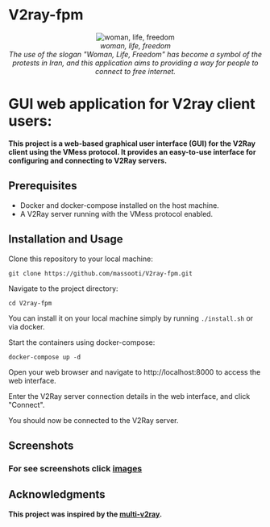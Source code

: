 # V2ray-fpm






<p align="center">
  <img src="https://github.com/massooti/V2ray-fpm/blob/main/images/woman-life-freedom.png" alt="woman, life, freedom" /><br>
	<i>woman, life, freedom</i><br>
	<i>The use of the slogan "Woman, Life, Freedom" has become a symbol of the protests in Iran, and this application aims to providing a way for people to connect to free internet.</i>
</p>

# GUI web application for V2ray client users:

**This project is a web-based graphical user interface (GUI) for the V2Ray client using the VMess protocol. It provides an easy-to-use interface for configuring and connecting to V2Ray servers.**


## Prerequisites
* Docker and docker-compose installed on the host machine.
* A V2Ray server running with the VMess protocol enabled.


## Installation and Usage

Clone this repository to your local machine:
```
git clone https://github.com/massooti/V2ray-fpm.git
```
Navigate to the project directory:
```
cd V2ray-fpm
```
You can install it on your local machine simply by running ``` ./install.sh ``` or via docker.

Start the containers using docker-compose:
```
docker-compose up -d
```
Open your web browser and navigate to http://localhost:8000 to access the web interface.

Enter the V2Ray server connection details in the web interface, and click "Connect".

You should now be connected to the V2Ray server.

## Screenshots
### For see screenshots click [images](https://github.com/massooti/V2ray-fpm/tree/main/images)

## Acknowledgments

**This project was inspired by the [multi-v2ray](https://github.com/Jrohy/multi-v2ray).**
